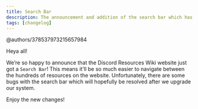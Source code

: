 ```yaml
---
title: Search Bar
description: The announcement and addition of the search bar which has now been added to the website!
tags: [changelog]
---
```


@authors/378537973215657984

Heya all!

We’re so happy to announce that the Discord Resources Wiki website just got a ` Search Bar `!
This means it'll be so much easier to navigate between the hundreds of resources on the website.
Unfortunately, there are some bugs with the search bar which will hopefully be resolved after we upgrade our system.

Enjoy the new changes!
